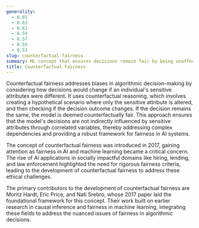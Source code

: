 ```yaml
---
generality:
  - 0.65
  - 0.63
  - 0.61
  - 0.59
  - 0.57
  - 0.55
  - 0.53
slug: counterfactual-fairness
summary: ML concept that ensures decisions remain fair by being unaffected by sensitive attributes, such as race or gender, in hypothetical scenarios where these attributes are altered.
title: Counterfactual Fairness
---
```


Counterfactual fairness addresses biases in algorithmic decision-making by considering how decisions would change if an individual's sensitive attributes were different. It uses counterfactual reasoning, which involves creating a hypothetical scenario where only the sensitive attribute is altered, and then checking if the decision outcome changes. If the decision remains the same, the model is deemed counterfactually fair. This approach ensures that the model's decisions are not indirectly influenced by sensitive attributes through correlated variables, thereby addressing complex dependencies and providing a robust framework for fairness in AI systems.

The concept of counterfactual fairness was introduced in 2017, gaining attention as fairness in AI and machine learning became a critical concern. The rise of AI applications in socially impactful domains like hiring, lending, and law enforcement highlighted the need for rigorous fairness criteria, leading to the development of counterfactual fairness to address these ethical challenges.

The primary contributors to the development of counterfactual fairness are Moritz Hardt, Eric Price, and Nati Srebro, whose 2017 paper laid the foundational framework for this concept. Their work built on earlier research in causal inference and fairness in machine learning, integrating these fields to address the nuanced issues of fairness in algorithmic decisions.
